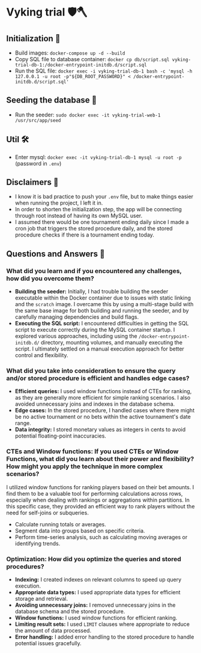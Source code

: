 # Vyking trial 🛡🪓

## Initialization 🏁

- Build images: `docker-compose up -d --build`
- Copy SQL file to database container: `docker cp db/script.sql vyking-trial-db-1:/docker-entrypoint-initdb.d/script.sql`
- Run the SQL file: `docker exec -i vyking-trial-db-1 bash -c 'mysql -h 127.0.0.1 -u root -p"${DB_ROOT_PASSWORD}" < /docker-entrypoint-initdb.d/script.sql'`

## Seeding the database 🌱

- Run the seeder: `sudo docker exec -it vyking-trial-web-1 /usr/src/app/seed`

## Util 🛠

- Enter mysql: `docker exec -it vyking-trial-db-1 mysql -u root -p` (password in `.env`)

## Disclaimers 📃

- I know it is bad practice to push your `.env` file, but to make things easier when running the project, I left it in.
- In order to shorten the initialization step, the app will be connecting through root instead of having its own MySQL user.
- I assumed there would be one tournament ending daily since I made a cron job that triggers the stored procedure daily, and the stored procedure checks if there is a tournament ending today.

## Questions and Answers 🤔

### What did you learn and if you encountered any challenges, how did you overcome them?

- **Building the seeder:**  Initially, I had trouble building the seeder executable within the Docker container due to issues with static linking and the `scratch` image. I overcame this by using a multi-stage build with the same base image for both building and running the seeder, and by carefully managing dependencies and build flags.
- **Executing the SQL script:** I encountered difficulties in getting the SQL script to execute correctly during the MySQL container startup. I explored various approaches, including using the `/docker-entrypoint-initdb.d/` directory, mounting volumes, and manually executing the script. I ultimately settled on a manual execution approach for better control and flexibility.

### What did you take into consideration to ensure the query and/or stored procedure is efficient and handles edge cases?

* **Efficient queries:** I used window functions instead of CTEs for ranking, as they are generally more efficient for simple ranking scenarios. I also avoided unnecessary joins and indexes in the database schema.
* **Edge cases:** In the stored procedure, I handled cases where there might be no active tournament or no bets within the active tournament's date range.
* **Data integrity:**  I stored monetary values as integers in cents to avoid potential floating-point inaccuracies.

### CTEs and Window functions: If you used CTEs or Window Functions, what did you learn about their power and flexibility? How might you apply the technique in more complex scenarios?

I utilized window functions for ranking players based on their bet amounts. I find them to be a valuable tool for performing calculations across rows, especially when dealing with rankings or aggregations within partitions. In this specific case, they provided an efficient way to rank players without the need for self-joins or subqueries.
* Calculate running totals or averages.
* Segment data into groups based on specific criteria.
* Perform time-series analysis, such as calculating moving averages or identifying trends.

### Optimization: How did you optimize the queries and stored procedures?

* **Indexing:** I created indexes on relevant columns to speed up query execution.
* **Appropriate data types:** I used appropriate data types for efficient storage and retrieval.
* **Avoiding unnecessary joins:** I removed unnecessary joins in the database schema and the stored procedure.
* **Window functions:** I used window functions for efficient ranking.
* **Limiting result sets:** I used `LIMIT` clauses where appropriate to reduce the amount of data processed.
* **Error handling:** I added error handling to the stored procedure to handle potential issues gracefully.